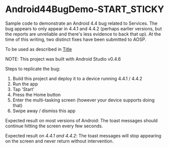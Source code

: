 Android44BugDemo-START_STICKY
=============================

Sample code to demonstrate an Android 4.4 bug related to Services. The bug appears to only appear in 4.4.1 and 4.4.2 (perhaps earlier versions, but the reports are unreliable and there's less evidence to back that up). At the time of this writing, two distinct fixes have been submitted to AOSP.

To be used as described in [Title](link)

NOTE: This project was built with Android Studio v0.4.6

Steps to replicate the bug:

1. Build this project and deploy it to a device running 4.4.1 / 4.4.2
2. Run the app
3. Tap 'Start'
4. Press the Home button
5. Enter the multi-tasking screen (however your device supports doing that)
6. Swipe away / dismiss this app

Expected result on most versions of Android: The toast messages should continue hitting the screen every few seconds.

Expected result on *4.4.1 and 4.4.2*: The toast messages will stop appearing on the screen and never return without intervention.